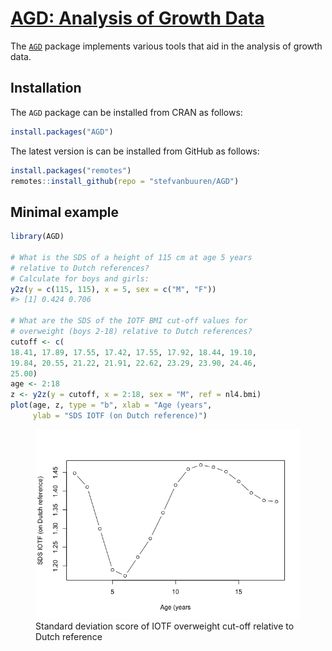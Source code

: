 <!-- README.md is generated from README.Rmd. Please edit that file -->

# [AGD: Analysis of Growth Data](https://stefvanbuuren.name/AGD/)

The [`AGD`](https://cran.r-project.org/package=AGD) package implements
various tools that aid in the analysis of growth data.

## Installation

The `AGD` package can be installed from CRAN as follows:

``` r
install.packages("AGD")
```

The latest version is can be installed from GitHub as follows:

``` r
install.packages("remotes")
remotes::install_github(repo = "stefvanbuuren/AGD")
```

## Minimal example

``` r
library(AGD)

# What is the SDS of a height of 115 cm at age 5 years
# relative to Dutch references?
# Calculate for boys and girls:
y2z(y = c(115, 115), x = 5, sex = c("M", "F"))
#> [1] 0.424 0.706

# What are the SDS of the IOTF BMI cut-off values for 
# overweight (boys 2-18) relative to Dutch references?
cutoff <- c(
18.41, 17.89, 17.55, 17.42, 17.55, 17.92, 18.44, 19.10, 
19.84, 20.55, 21.22, 21.91, 22.62, 23.29, 23.90, 24.46,  
25.00)
age <- 2:18
z <- y2z(y = cutoff, x = 2:18, sex = "M", ref = nl4.bmi)
plot(age, z, type = "b", xlab = "Age (years", 
     ylab = "SDS IOTF (on Dutch reference)")
```

<figure>
<img src="README-minimal-1.png"
alt="Standard deviation score of IOTF overweight cut-off relative to Dutch reference" />
<figcaption aria-hidden="true">Standard deviation score of IOTF
overweight cut-off relative to Dutch reference</figcaption>
</figure>
